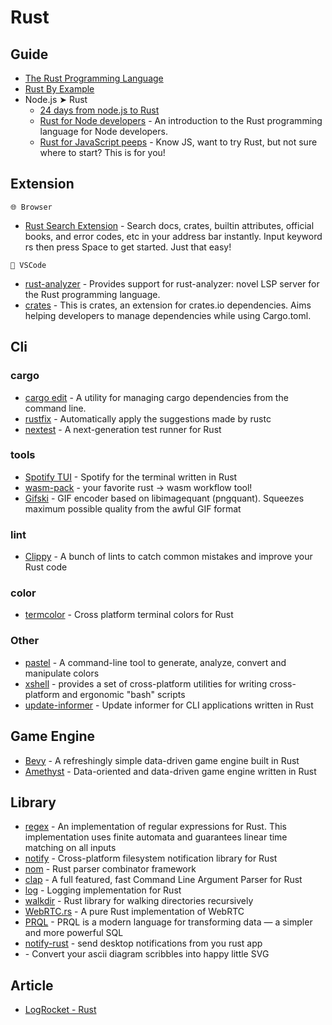 # Rust

## Guide

- [The Rust Programming Language](https://doc.rust-lang.org/book/)
- [Rust By Example](https://doc.rust-lang.org/stable/rust-by-example/)
- Node.js ➤ Rust
  - [24 days from node.js to Rust](https://vino.dev/blog/node-to-rust-day-1-rustup/)
  - [Rust for Node developers](https://github.com/Mercateo/rust-for-node-developers) - An introduction to the Rust programming language for Node developers.
  - [Rust for JavaScript peeps](https://github.com/yoshuawuyts/rust-for-js-peeps) - Know JS, want to try Rust, but not sure where to start? This is for you!

## Extension

`🌐 Browser`

- [Rust Search Extension](https://rust.extension.sh/) - Search docs, crates, builtin attributes, official books, and error codes, etc in your address bar instantly. Input keyword rs then press Space to get started. Just that easy!

`💠 VSCode`

- [rust-analyzer](https://marketplace.visualstudio.com/items?itemName=matklad.rust-analyzer) - Provides support for rust-analyzer: novel LSP server for the Rust programming language.
- [crates](https://marketplace.visualstudio.com/items?itemName=serayuzgur.crates) - This is crates, an extension for crates.io dependencies. Aims helping developers to manage dependencies while using Cargo.toml.

## Cli

### cargo

- [cargo edit](https://github.com/killercup/cargo-edit) - A utility for managing cargo dependencies from the command line.
- [rustfix](https://github.com/rust-lang/rustfix) - Automatically apply the suggestions made by rustc
- [nextest](https://github.com/nextest-rs/nextest) - A next-generation test runner for Rust

### tools

- [Spotify TUI](https://github.com/Rigellute/spotify-tui) - Spotify for the terminal written in Rust
- [wasm-pack](https://github.com/rustwasm/wasm-pack) - your favorite rust -> wasm workflow tool!
- [Gifski](https://github.com/ImageOptim/gifski) - GIF encoder based on libimagequant (pngquant). Squeezes maximum possible quality from the awful GIF format

### lint

- [Clippy](https://github.com/rust-lang/rust-clippy) - A bunch of lints to catch common mistakes and improve your Rust code

### color

- [termcolor](https://github.com/BurntSushi/termcolor) - Cross platform terminal colors for Rust

### Other

- [pastel](https://github.com/sharkdp/pastel) - A command-line tool to generate, analyze, convert and manipulate colors
- [xshell](https://github.com/matklad/xshell) - provides a set of cross-platform utilities for writing cross-platform and ergonomic "bash" scripts
- [update-informer](https://github.com/mgrachev/update-informer) - Update informer for CLI applications written in Rust

## Game Engine

- [Bevy](https://github.com/bevyengine/bevy) - A refreshingly simple data-driven game engine built in Rust
- [Amethyst](https://github.com/amethyst/amethyst) - Data-oriented and data-driven game engine written in Rust

## Library

- [regex](https://github.com/rust-lang/regex) - An implementation of regular expressions for Rust. This implementation uses finite automata and guarantees linear time matching on all inputs
- [notify](https://github.com/notify-rs/notify) - Cross-platform filesystem notification library for Rust
- [nom](https://github.com/Geal/nom) - Rust parser combinator framework
- [clap](https://github.com/clap-rs/clap) - A full featured, fast Command Line Argument Parser for Rust
- [log](https://github.com/rust-lang/log) - Logging implementation for Rust
- [walkdir](https://github.com/BurntSushi/walkdir) - Rust library for walking directories recursively
- [WebRTC.rs](https://github.com/webrtc-rs/webrtc) - A pure Rust implementation of WebRTC
- [PRQL](https://github.com/max-sixty/prql) - PRQL is a modern language for transforming data — a simpler and more powerful SQL
- [notify-rust](https://github.com/hoodie/notify-rust) - send desktop notifications from you rust app
- [](https://github.com/ivanceras/svgbob) - Convert your ascii diagram scribbles into happy little SVG

## Article

- [LogRocket - Rust](https://blog.logrocket.com/?post_type=post&s=rust&orderby=relevance&order=DESC&post_type=post)
